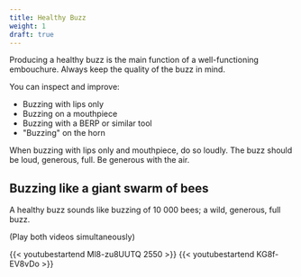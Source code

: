 ```yaml
---
title: Healthy Buzz
weight: 1
draft: true
---
```


Producing a healthy buzz is the main function of a well-functioning embouchure. Always keep the
quality of the buzz in mind.

You can inspect and improve:
- Buzzing with lips only
- Buzzing on a mouthpiece
- Buzzing with a BERP or similar tool
- "Buzzing" on the horn

When buzzing with lips only and mouthpiece, do so loudly. The buzz should be loud,
generous, full. Be generous with the air.

## Buzzing like a giant swarm of bees

A healthy buzz sounds like buzzing of 10 000 bees; a wild, generous, full buzz.

(Play both videos simultaneously)

{{< youtubestartend Ml8-zu8UUTQ 2550 >}}
{{< youtubestartend KG8f-EV8vDo >}}
